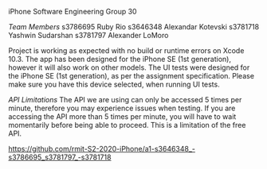 iPhone Software Engineering Group 30

_Team Members_
s3786695 Ruby Rio
s3646348 Alexandar Kotevski
s3781718 Yashwin Sudarshan
s3781797 Alexander LoMoro

Project is working as expected with no build or runtime errors on Xcode 10.3.
The app has been designed for the iPhone SE (1st generation), however it will also work on other models.
The UI tests were designed for the iPhone SE (1st generation), as per the assignment specification. Please make sure you have this device selected, when running UI tests.

_API Limitations_
The API we are using can only be accessed 5 times per minute, therefore you may experience issues when testing.
If you are accessing the API more than 5 times per minute, you will have to wait momentarily before being able to proceed. This is a limitation of the free API.

https://github.com/rmit-S2-2020-iPhone/a1-s3646348_-s3786695_s3781797_-s3781718
